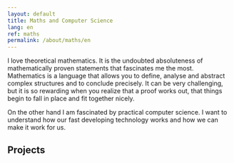 ```yaml
---
layout: default
title: Maths and Computer Science
lang: en
ref: maths
permalink: /about/maths/en
---
```


I love theoretical mathematics. It is the undoubted absoluteness of mathematically proven statements that fascinates me the most. Mathematics is a language that allows you to define, analyse and abstract complex structures and to conclude precisely. It can be very challenging, but it is so rewarding when you realize that a proof works out, that things begin to fall in place and fit together nicely.

On the other hand I am fascinated by practical computer science. I want to understand how our fast developing technology works and how we can make it work for us.

## Projects
